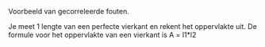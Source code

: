 



Voorbeeld van gecorreleerde fouten. 

Je meet 1 lengte van een perfecte vierkant en rekent het oppervlakte uit. De formule voor het oppervlakte van een vierkant is  A = l1*l2


